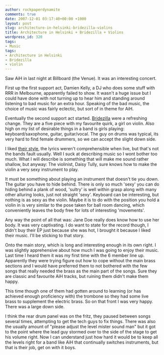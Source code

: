 ```yaml
---
author: rockpaperdynamite
comments: true
date: 2007-12-01 03:17:40+00:00 +1000
layout: post
slug: architecture-in-helsinki-bridezilla-violins
title: Architecture in Helsinki + Bridezilla + Violins
wordpress_id: 320
tags:
- Music
tags:
- Architecture in Helsinki
- Bridezilla
- violin
---
```


Saw AiH in last night at Billboard (the Venue). It was an interesting concert.

First up the first support act, Damien Kelly, a DJ who does some stuff with RRR in Melbourne, apparently failed to show. It wasn't a huge issue but I could have done with not turning up to hear him and standing around listening to bad music for an extra hour. Speaking of the bad music, the choice of music was fairly eclectic, but sort of in theme for AiH.

Eventually the second support act started. [Bridezilla](http://www.bridezillamusic.com/) were a refreshing change. They are a five piece with my favourite quirk, a girl on violin. Also high on my list of desirable things in a band is girls playing: keyboard/saxophone, guitar, guitar/vocal. The guy on drums was typical, its very hard to find female drummers, so we can accept the slight down side.<!-- more -->

I liked [their style](http://myspace.com/bridezillaa), the lyrics weren't comprehensible when live, but that's not the bands fault usually. Well I suck at describing music so I wont bother too much. What I will describe is something that will make me sound rather shallow, but anyway: The violinist, Daisy Tully, sure knows how to make the violin a very sexy instrument to play.

It must be something about playing an instrument that doesn't tie you down. The guitar you have to hide behind. There is only so much 'sexy' you can do hiding behind a plank of wood, 'sultry' is well within grasp along with many other alluring looks, just not straight 'sexy'. Keyboard can be interesting, but nothing is as sexy as the violin. Maybe  it is to do with the position you hold a violin in is very similar to the pose taken for ball room dancing, which conveniently leaves the body free for lots of interesting 'movements'.

Any way the point of all that was: Jane Doe really does know how to use her body. It was very captivating. I do want to state for the record though, I didn't buy their EP just because she was hot, I brought it because I liked their music. I'll be sticking to that story.

Onto the main story, which is long and interesting enough in its own right. I was slightly apprehensive about how much I was going to enjoy their music. Last time I heard them it was my first time with the 6 member line up. Apparently they were trying figure out how to cope without the main brass sections and I would have preferred them to not bothered with the few songs that really needed the brass as the main part of the songs. Sure they are classic and favourite AiH tracks, but ruining them didn't make them happy.

This time though one of them had gotten around to learning (or has achieved enough proficiency with) the trombone so they had some live brass to supplement the electric brass. So on that front I was very happy. There was a large down side.

I think the rear drum panel was on the fritz, they paused between songs several times, attempting to get the tech guys to fix things. There was also the usually amount of "please adjust the level mister sound man" but it got to the point where the lead guy stormed over to the side of the stage to get his volume right. Now I can understand just how hard it would be to keep all the levels right for a band like AiH that continually switches instruments, but that is their job, get on with it boys.
